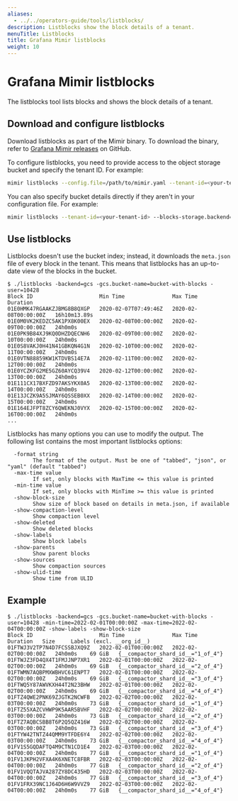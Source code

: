 ```yaml
---
aliases:
  - ../../operators-guide/tools/listblocks/
description: Listblocks show the block details of a tenant.
menuTitle: Listblocks
title: Grafana Mimir listblocks
weight: 10
---
```


# Grafana Mimir listblocks

The listblocks tool lists blocks and shows the block details of a tenant.

## Download and configure listblocks

Download listblocks as part of the Mimir binary. To download the binary, refer to [Grafana Mimir releases](https://github.com/grafana/mimir/releases) on GitHub.

To configure listblocks, you need to provide access to the object storage bucket and specify the tenant ID. For example:

```bash
mimir listblocks --config.file=/path/to/mimir.yaml --tenant-id=<your-tenant-id>
```

You can also specify bucket details directly if they aren't in your configuration file. For example:

```bash
mimir listblocks --tenant-id=<your-tenant-id> --blocks-storage.backend=s3 --blocks-storage.s3.bucket-name=<your-bucket> --blocks-storage.s3.endpoint=<your-s3-endpoint>
```

## Use listblocks

Listblocks doesn't use the bucket index; instead, it downloads the `meta.json` file of every block in the tenant.
This means that listblocks has an up-to-date view of the blocks in the bucket.

```
$ ./listblocks -backend=gcs -gcs.bucket-name=bucket-with-blocks -user=10428
Block ID                     Min Time               Max Time               Duration
01E0HMK47RGAAKZJBMG8B8QXGP   2020-02-07T07:49:46Z   2020-02-08T00:00:00Z   16h10m13.89s
01E0M0VK2KEDZC5AK1PX8K00EX   2020-02-08T00:00:00Z   2020-02-09T00:00:00Z   24h0m0s
01E0PK9B84XJ9KQ0DHZDQECNH6   2020-02-09T00:00:00Z   2020-02-10T00:00:00Z   24h0m0s
01E0S8VAKJ0H41N41GBKQN4G1N   2020-02-10T00:00:00Z   2020-02-11T00:00:00Z   24h0m0s
01E0VTN88859KW1KTDVBS14E7A   2020-02-11T00:00:00Z   2020-02-12T00:00:00Z   24h0m0s
01E0YCZKFG2ME5GZ60AYCQ39V4   2020-02-12T00:00:00Z   2020-02-13T00:00:00Z   24h0m0s
01E111CX17BXFZD97AKSYKX0A5   2020-02-13T00:00:00Z   2020-02-14T00:00:00Z   24h0m0s
01E13JCZK9A5SJMAY6QSSEB0XX   2020-02-14T00:00:00Z   2020-02-15T00:00:00Z   24h0m0s
01E164EJFPT8ZCY6QWEKNJ0VYX   2020-02-15T00:00:00Z   2020-02-16T00:00:00Z   24h0m0s
...
```

Listblocks has many options you can use to modify the output. The following list contains the most important listblocks options:

```
  -format string
    	The format of the output. Must be one of "tabbed", "json", or "yaml" (default "tabbed")
  -max-time value
    	If set, only blocks with MaxTime <= this value is printed
  -min-time value
    	If set, only blocks with MinTime >= this value is printed
  -show-block-size
    	Show size of block based on details in meta.json, if available
  -show-compaction-level
    	Show compaction level
  -show-deleted
    	Show deleted blocks
  -show-labels
    	Show block labels
  -show-parents
    	Show parent blocks
  -show-sources
    	Show compaction sources
  -show-ulid-time
    	Show time from ULID
```

## Example

```
$ ./listblocks -backend=gcs -gcs.bucket-name=bucket-with-blocks -user=10428 -min-time=2022-02-01T00:00:00Z -max-time=2022-02-04T00:00:00Z -show-labels -show-block-size
Block ID                     Min Time               Max Time               Duration   Size     Labels (excl. __org_id__)
01FTWJ3V2TP7N4D7FCSSBJXQ9Z   2022-02-01T00:00:00Z   2022-02-02T00:00:00Z   24h0m0s    69 GiB   {__compactor_shard_id__="1_of_4"}
01FTWJZ3FD4QX4T1FMJJNP7XR1   2022-02-01T00:00:00Z   2022-02-02T00:00:00Z   24h0m0s    69 GiB   {__compactor_shard_id__="2_of_4"}
01FTWMN7AQBPMXWBHVC61ENPT7   2022-02-01T00:00:00Z   2022-02-02T00:00:00Z   24h0m0s    69 GiB   {__compactor_shard_id__="3_of_4"}
01FTWQ5Y87AWVKXH44T2N23BHW   2022-02-01T00:00:00Z   2022-02-02T00:00:00Z   24h0m0s    69 GiB   {__compactor_shard_id__="4_of_4"}
01FTZ4QWE2PNK69ZJGTK2NCWFB   2022-02-02T00:00:00Z   2022-02-03T00:00:00Z   24h0m0s    73 GiB   {__compactor_shard_id__="1_of_4"}
01FTZ55XAZCVHWP9K5AAR5BVHF   2022-02-02T00:00:00Z   2022-02-03T00:00:00Z   24h0m0s    73 GiB   {__compactor_shard_id__="2_of_4"}
01FTZ7AQBCSBB8T6P2Q5QZ416W   2022-02-02T00:00:00Z   2022-02-03T00:00:00Z   24h0m0s    73 GiB   {__compactor_shard_id__="3_of_4"}
01FTYW42TNTZ44QMM9YTFDE6Y4   2022-02-02T00:00:00Z   2022-02-03T00:00:00Z   24h0m0s    73 GiB   {__compactor_shard_id__="4_of_4"}
01FV1S5GQDAFTQ4M9CTN1CD1E4   2022-02-03T00:00:00Z   2022-02-04T00:00:00Z   24h0m0s    77 GiB   {__compactor_shard_id__="1_of_4"}
01FV1JKPH2VFXA4K6XNETC8FBR   2022-02-03T00:00:00Z   2022-02-04T00:00:00Z   24h0m0s    77 GiB   {__compactor_shard_id__="2_of_4"}
01FV1VQQTAJVA287ZY8DC435HD   2022-02-03T00:00:00Z   2022-02-04T00:00:00Z   24h0m0s    77 GiB   {__compactor_shard_id__="3_of_4"}
01FV1FRX39NC1J64D6H6W9VVZ9   2022-02-03T00:00:00Z   2022-02-04T00:00:00Z   24h0m0s    77 GiB   {__compactor_shard_id__="4_of_4"}
```
